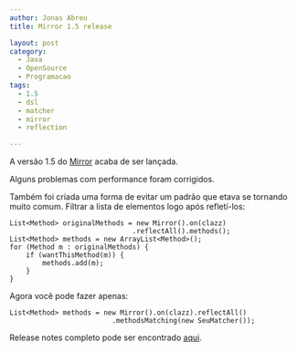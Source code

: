 ```yaml
---
author: Jonas Abreu
title: Mirror 1.5 release

layout: post
category:
  - Java
  - OpenSource
  - Programacao
tags:
  - 1.5
  - dsl
  - matcher
  - mirror
  - reflection

---
```

A versão 1.5 do [Mirror][1] acaba de ser lançada.

Alguns problemas com performance foram corrigidos.

Também foi criada uma forma de evitar um padrão que etava se tornando muito comum. Filtrar a lista de elementos logo após refletí-los:

    
    List<Method> originalMethods = new Mirror().on(clazz)
                                  .reflectAll().methods();
    List<Method> methods = new ArrayList<Method>();
    for (Method m : originalMethods) {
        if (wantThisMethod(m)) {
            methods.add(m);
        }
    }
    

Agora você pode fazer apenas:

    
    List<Method> methods = new Mirror().on(clazz).reflectAll()
                             .methodsMatching(new SeuMatcher());
    

Release notes completo pode ser encontrado [aqui][2]. 














 [1]: http://projetos.vidageek.net/mirror-pt
 [2]: http://projetos.vidageek.net/mirror-pt/projeto/release-notes/





